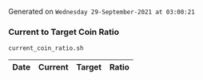 Generated on `Wednesday 29-September-2021 at 03:00:21`

### Current to Target Coin Ratio
`current_coin_ratio.sh`

Date|Current|Target|Ratio
---|---|---|---
